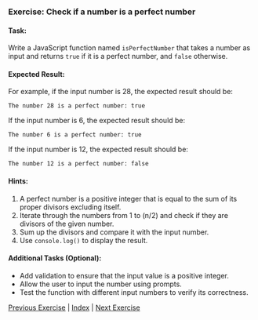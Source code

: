 ### Exercise: Check if a number is a perfect number

#### Task:
Write a JavaScript function named `isPerfectNumber` that takes a number as input and returns `true` if it is a perfect number, and `false` otherwise.

#### Expected Result:
For example, if the input number is 28, the expected result should be:
```
The number 28 is a perfect number: true
```
If the input number is 6, the expected result should be:
```
The number 6 is a perfect number: true
```
If the input number is 12, the expected result should be:
```
The number 12 is a perfect number: false
```

#### Hints:
1. A perfect number is a positive integer that is equal to the sum of its proper divisors excluding itself.
2. Iterate through the numbers from 1 to (n/2) and check if they are divisors of the given number.
3. Sum up the divisors and compare it with the input number.
4. Use `console.log()` to display the result.

#### Additional Tasks (Optional):
- Add validation to ensure that the input value is a positive integer.
- Allow the user to input the number using prompts.
- Test the function with different input numbers to verify its correctness.


[Previous Exercise](../08/README.md) | [Index](../../README.md) | [Next Exercise](../10/README.md)